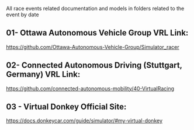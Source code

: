 All race events related documentation and models in folders related to the event by date

## 01- Ottawa Autonomous Vehicle Group VRL Link:
https://github.com/Ottawa-Autonomous-Vehicle-Group/Simulator_racer

## 02- Connected Autonomous Driving (Stuttgart, Germany) VRL Link:
https://github.com/connected-autonomous-mobility/40-VirtualRacing

## 03 - Virtual Donkey Official Site:
https://docs.donkeycar.com/guide/simulator/#my-virtual-donkey

